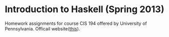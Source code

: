 # Introduction to Haskell (Spring 2013)

Homework assignments for course CIS 194 offered by  University of Pennsylvania. Officail website([this](http://www.cis.upenn.edu/index.php)).
